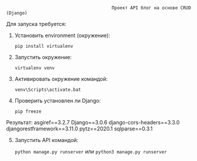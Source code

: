                                             Проект API блог на основе CRUD (Django)


Для запуска требуется:
1. Установить environment (окружение):

    `pip install virtualenv`
  
2. Запустить окружение:

    `virtualenv venv`
  
3. Активировать окружение командой:

    `venv\Scripts\activate.bat`
  
4. Проверить установлен ли Django:
  
    `pip freeze`
  
  Результат:
    asgiref==3.2.7
    Django==3.0.6
    django-cors-headers==3.3.0
    djangorestframework==3.11.0
    pytz==2020.1
    sqlparse==0.3.1
  
 5. Запустить API командой:
 
    `python manage.py runserver`
    или
    `python3 manage.py runserver`
